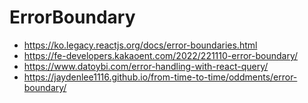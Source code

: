 # ErrorBoundary

- https://ko.legacy.reactjs.org/docs/error-boundaries.html
- https://fe-developers.kakaoent.com/2022/221110-error-boundary/
- https://www.datoybi.com/error-handling-with-react-query/
- https://jaydenlee1116.github.io/from-time-to-time/oddments/error-boundary/
